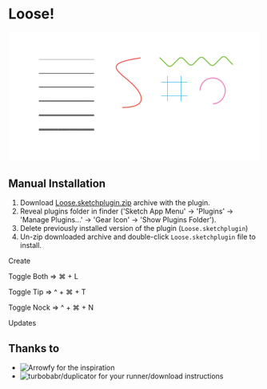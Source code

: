 # Loose!

<img src="https://github.com/teeerevor/loose-sketch-plugin/raw/master/doc/intro.gif" />

## Manual Installation

1. Download [Loose.sketchplugin.zip](https://github.com/teeerevor/loose-sketch-plugin/releases/download/1.0.1/Loose-master.zip) archive with the plugin.
2. Reveal plugins folder in finder ('Sketch App Menu' -> 'Plugins' -> 'Manage Plugins...' -> 'Gear Icon' -> 'Show Plugins Folder').
3. Delete previously installed version of the plugin (`Loose.sketchplugin`)
4. Un-zip downloaded archive and double-click `Loose.sketchplugin` file to install.

Create

Toggle Both => ⌘ + L

Toggle Tip  => ^ + ⌘ + T

Toggle Nock => ^ + ⌘ + N

Updates

## Thanks to
- ![Arrowfy](https://github.com/turbobabr/duplicator) for the inspiration
- ![turbobabr/duplicator](https://github.com/turbobabr/duplicator) for your runner/download instructions
